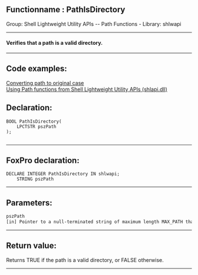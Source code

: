 <link rel="stylesheet" type="text/css" href="../../css/win32api.css">  
<link rel="stylesheet" href="https://cdnjs.cloudflare.com/ajax/libs/font-awesome/4.7.0/css/font-awesome.min.css">

## Functionname : PathIsDirectory
Group: Shell Lightweight Utility APIs -- Path Functions - Library: shlwapi    
***  


#### Verifies that a path is a valid directory.
***  


## Code examples:
[Converting path to original case](../../samples/sample_102.md)  
[Using Path functions from Shell Lightweight Utility APIs (shlapi.dll)](../../samples/sample_178.md)  

## Declaration:
```foxpro  
BOOL PathIsDirectory(
    LPCTSTR pszPath
);
  
```  
***  


## FoxPro declaration:
```foxpro  
DECLARE INTEGER PathIsDirectory IN shlwapi;
	STRING pszPath  
```  
***  


## Parameters:
```txt  
pszPath
[in] Pointer to a null-terminated string of maximum length MAX_PATH that contains the path to verify.  
```  
***  


## Return value:
Returns TRUE if the path is a valid directory, or FALSE otherwise.  
***  

